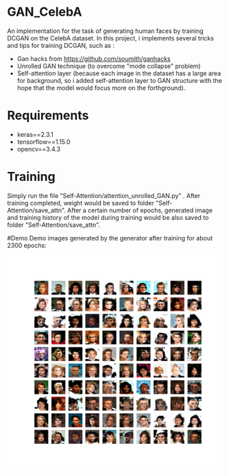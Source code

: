 # GAN_CelebA
An implementation for the task of generating human faces by training DCGAN on the CelebA dataset. 
In this project, i implements several tricks and tips for training DCGAN, such as :
- Gan hacks from https://github.com/soumith/ganhacks
- Unrolled GAN technique (to overcome "mode collapse" problem)
- Self-attention layer (because each image in the dataset has a large area for background, so i added self-attention layer to GAN structure with the hope that the model would focus more on the forthground).

# Requirements
- keras==2.3.1
- tensorflow==1.15.0
- opencv==3.4.3

# Training
Simply run the file "Self-Attention/attention_unrolled_GAN.py" .
After training completed, weight would be saved to folder "Self-Attention/save_attn". After a certain number of epochs, generated image and training history of the model during training would be also saved to folder "Self-Attention/save_attn".

#Demo
Demo images generated by the generator after training for about 2300 epochs:

![](assets/Faces_2315.png)
